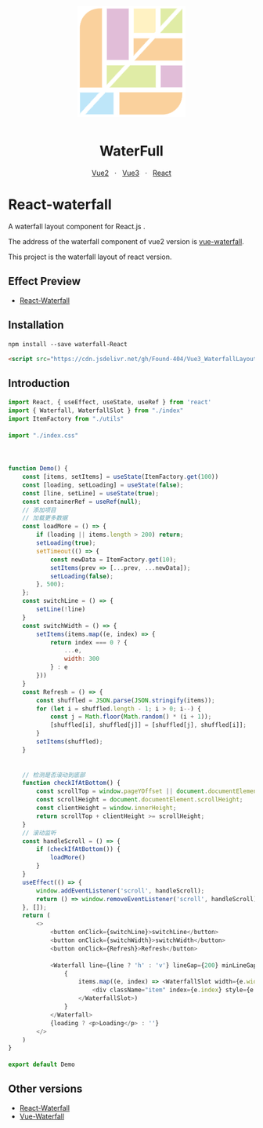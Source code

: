 <p align="center">
    <img alt="logo" src="waterFullLogo.png"  style="margin-bottom: 10px;">
</p>

<h1 align="center">WaterFull</h1>
<p align="center">
  <a href="https://github.com/MopTym/vue-waterfall">Vue2</a>
  &nbsp;
  ·
  &nbsp;
  <a href="https://github.com/Found-404/Vue3_WaterfallLayout">Vue3</a>
  &nbsp;
  ·
  &nbsp;
  <a href="https://github.com/Found-404/React_WaterfallLayout/tree/main?tab=readme-ov-file">React</a>
</p>

# React-waterfall

A waterfall layout component for React.js .

The address of the waterfall component of vue2 version is [vue-waterfall](https://github.com/MopTym/vue-waterfall).

This project is the waterfall layout of react version.

## Effect Preview

- [React-Waterfall](https://found-404.github.io/React_WaterfallLayout/)

## Installation

```shell
npm install --save waterfall-React
```

```html
<script src="https://cdn.jsdelivr.net/gh/Found-404/Vue3_WaterfallLayout@1.0.0/dist/Waterfall-React.umd.js"></script>
```

## Introduction

```js
import React, { useEffect, useState, useRef } from 'react'
import { Waterfall, WaterfallSlot } from "./index"
import ItemFactory from "./utils"

import "./index.css"



function Demo() {
    const [items, setItems] = useState(ItemFactory.get(100))
    const [loading, setLoading] = useState(false);
    const [line, setLine] = useState(true);
    const containerRef = useRef(null);
    // 添加项目
    // 加载更多数据
    const loadMore = () => {
        if (loading || items.length > 200) return;
        setLoading(true);
        setTimeout(() => {
            const newData = ItemFactory.get(10);
            setItems(prev => [...prev, ...newData]);
            setLoading(false);
        }, 500);
    };
    const switchLine = () => {
        setLine(!line)
    }
    const switchWidth = () => {
        setItems(items.map((e, index) => {
            return index === 0 ? {
                ...e,
                width: 300
            } : e
        }))
    }
    const Refresh = () => {
        const shuffled = JSON.parse(JSON.stringify(items));
        for (let i = shuffled.length - 1; i > 0; i--) {
            const j = Math.floor(Math.random() * (i + 1));
            [shuffled[i], shuffled[j]] = [shuffled[j], shuffled[i]];
        }
        setItems(shuffled);
    }


    // 检测是否滚动到底部
    function checkIfAtBottom() {
        const scrollTop = window.pageYOffset || document.documentElement.scrollTop;
        const scrollHeight = document.documentElement.scrollHeight;
        const clientHeight = window.innerHeight;
        return scrollTop + clientHeight >= scrollHeight;
    }
    // 滚动监听
    const handleScroll = () => {
        if (checkIfAtBottom()) {
            loadMore()
        }
    }
    useEffect(() => {
        window.addEventListener('scroll', handleScroll);
        return () => window.removeEventListener('scroll', handleScroll);
    }, []);
    return (
        <>
            <button onClick={switchLine}>switchLine</button>
            <button onClick={switchWidth}>switchWidth</button>
            <button onClick={Refresh}>Refresh</button>

            <Waterfall line={line ? 'h' : 'v'} lineGap={200} minLineGap={180} maxLineGap={220} >
                {
                    items.map((e, index) => <WaterfallSlot width={e.width} height={e.height} key={e.index} order={index} moveClass="item-move">
                        <div className="item" index={e.index} style={e.style} ></div>
                    </WaterfallSlot>)
                }
            </Waterfall>
            {loading ? <p>Loading</p> : ''}
        </>
    )
}

export default Demo

```

## Other versions

- [React-Waterfall](https://github.com/Found-404/React_WaterfallLayout)
- [Vue-Waterfall](https://github.com/Found-404/Vue3_WaterfallLayout)
